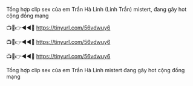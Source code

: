 Tổng hợp clip sex của em Trần Hà Linh (Linh Trần)  mistert, đang gây hot cộng đồng mạng

📺📱👉◄◄🔴 https://tinyurl.com/56vdwuy6

📺📱👉◄◄🔴 https://tinyurl.com/56vdwuy6

📺📱👉◄◄🔴 https://tinyurl.com/56vdwuy6


Tổng hợp clip sex của em Trần Hà Linh  mistert đang gây hot cộng đồng mạng
